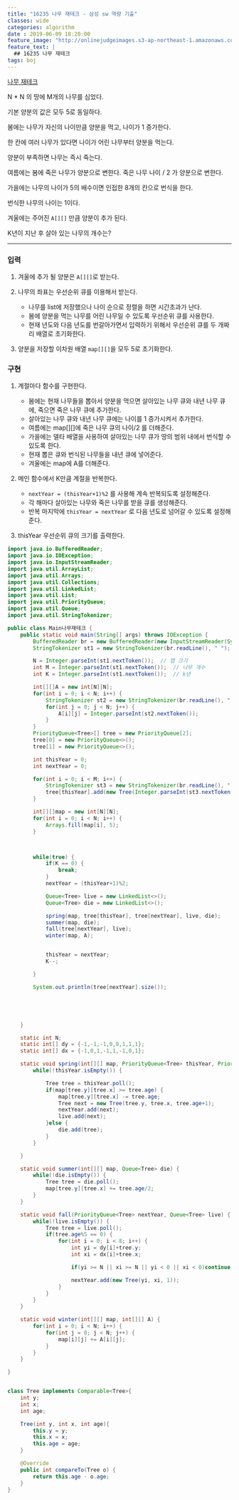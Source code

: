 ```yaml
---
title: "16235 나무 재테크 - 삼성 sw 역량 기출"
classes: wide
categories: algorithm
date : 2019-06-09 18:20:00
feature_image: "http://onlinejudgeimages.s3-ap-northeast-1.amazonaws.com/images/big-square.png"
feature_text: |
  ## 16235 나무 재테크
tags: boj
---
```


[나무 재테크](https://www.acmicpc.net/problem/16235)



N * N 의 땅에 M개의 나무를 심었다.

기본 양분의 값은 모두 5로 동일하다.

봄에는 나무가 자신의 나이만큼 양분을 먹고, 나이가 1 증가한다.

한 칸에 여러 나무가 있다면 나이가 어린 나무부터 양분을 먹는다.

양분이 부족하면 나무는 즉시 죽는다.

여름에는 봄에 죽은 나무가 양분으로 변한다. 죽은 나무 나이 / 2 가 양분으로 변한다.

가을에는 나무의 나이가 5의 배수이면 인접한 8개의 칸으로 번식을 한다.

번식한 나무의 나이는 1이다.

겨울에는 주어진 `A[][]` 만큼 양분이 추가 된다.

K년이 지난 후 살아 있는 나무의 개수는?

---

### 입력
1. 겨울에 추가 될 양분은 `A[][]`로 받는다.

2. 나무의 좌표는 우선순위 큐를 이용해서 받는다.
    - 나무를 list에 저장했으나 나이 순으로 정렬을 하면 시간초과가 난다.
    - 봄에 양분을 먹는 나무를 어린 나무일 수 있도록 우선순위 큐를 사용한다.
    - 현재 년도와 다음 년도를 번갈아가면서 입력하기 위해서 우선순위 큐를 두 개짜리 배열로 초기화한다.

3. 양분을 저장할 이차원 배열 `map[][]`을 모두 5로 초기화한다.



### 구현
1. 계절마다 함수를 구현한다.
    - 봄에는 현재 나무들을 뽑아서 양분을 먹으면 살아있는 나무 큐와 내년 나무 큐에, 죽으면 죽은 나무 큐에 추가한다.
    - 살아있는 나무 큐와 내년 나무 큐에는 나이를 1 증가시켜서 추가한다.
    - 여름에는 map[][]에 죽은 나무 큐의 나이/2 를 더해준다.
    - 가을에는 델타 배열을 사용하여 살아있는 나무 큐가 땅의 범위 내에서 번식할 수 있도록 한다.
    - 현재 뽑은 큐와 번식된 나무들을 내년 큐에 넣어준다.
    - 겨울에는 map에 A를 더해준다.

2. 메인 함수에서 K만큼 계절을 반복한다.
    - `nextYear = (thisYear+1)%2` 를 사용해 계속 반복되도록 설정해준다.
    - 각 해마다 살아있는 나무와 죽은 나무를 받을 큐를 생성해준다.
    - 반복 마지막에 `thisYear = nextYear` 로 다음 년도로 넘어갈 수 있도록 설정해준다.

3. thisYear 우선순위 큐의 크기를 출력한다.

```java
import java.io.BufferedReader;
import java.io.IOException;
import java.io.InputStreamReader;
import java.util.ArrayList;
import java.util.Arrays;
import java.util.Collections;
import java.util.LinkedList;
import java.util.List;
import java.util.PriorityQueue;
import java.util.Queue;
import java.util.StringTokenizer;

public class Main나무재테크 {
	public static void main(String[] args) throws IOException {
		BufferedReader br = new BufferedReader(new InputStreamReader(System.in));
		StringTokenizer st1 = new StringTokenizer(br.readLine(), " ");

		N = Integer.parseInt(st1.nextToken());	// 맵 크기
		int M = Integer.parseInt(st1.nextToken());	// 나무 개수
		int K = Integer.parseInt(st1.nextToken());	// k년

		int[][]A = new int[N][N];
		for(int i = 0; i < N; i++) {
			StringTokenizer st2 = new StringTokenizer(br.readLine(), " ");
			for(int j = 0; j < N; j++) {
				A[i][j] = Integer.parseInt(st2.nextToken());
			}
		}
		PriorityQueue<Tree>[] tree = new PriorityQueue[2];
		tree[0] = new PriorityQueue<>();
		tree[1] = new PriorityQueue<>();

		int thisYear = 0;
		int nextYear = 0;

		for(int i = 0; i < M; i++) {
			StringTokenizer st3 = new StringTokenizer(br.readLine(), " ");
			tree[thisYear].add(new Tree(Integer.parseInt(st3.nextToken())-1, Integer.parseInt(st3.nextToken())-1, Integer.parseInt(st3.nextToken())));
		}

		int[][]map = new int[N][N];
		for(int i = 0; i < N; i++) {
			Arrays.fill(map[i], 5);
		}



		while(true) {
			if(K == 0) {
				break;
			}
			nextYear = (thisYear+1)%2;

			Queue<Tree> live = new LinkedList<>();
			Queue<Tree> die = new LinkedList<>();

			spring(map, tree[thisYear], tree[nextYear], live, die);
			summer(map, die);
			fall(tree[nextYear], live);
			winter(map, A);


			thisYear = nextYear;
			K--;

		}

		System.out.println(tree[nextYear].size());





	}

	static int N;
	static int[] dy = {-1,-1,-1,0,0,1,1,1};
	static int[] dx = {-1,0,1,-1,1,-1,0,1};

	static void spring(int[][] map, PriorityQueue<Tree> thisYear, PriorityQueue<Tree> nextYear, Queue<Tree> live, Queue<Tree> die) {
		while(!thisYear.isEmpty()) {

			Tree tree = thisYear.poll();
			if(map[tree.y][tree.x] >= tree.age) {
				map[tree.y][tree.x] -= tree.age;
				Tree next = new Tree(tree.y, tree.x, tree.age+1);
				nextYear.add(next);
				live.add(next);
			}else {
				die.add(tree);
			}
		}

	}

	static void summer(int[][] map, Queue<Tree> die) {
		while(!die.isEmpty()) {
			Tree tree = die.poll();
			map[tree.y][tree.x] += tree.age/2;
		}
	}

	static void fall(PriorityQueue<Tree> nextYear, Queue<Tree> live) {
		while(!live.isEmpty()) {
			Tree tree = live.poll();
			if(tree.age%5 == 0) {
				for(int i = 0; i < 8; i++) {
					int yi = dy[i]+tree.y;
					int xi = dx[i]+tree.x;

					if(yi >= N || xi >= N || yi < 0 || xi < 0)continue;

					nextYear.add(new Tree(yi, xi, 1));
				}
			}
		}
	}

	static void winter(int[][] map, int[][] A) {
		for(int i = 0; i < N; i++) {
			for(int j = 0; j < N; j++) {
				map[i][j] += A[i][j];
			}
		}
	}

}


class Tree implements Comparable<Tree>{
	int y;
	int x;
	int age;

	Tree(int y, int x, int age){
		this.y = y;
		this.x = x;
		this.age = age;
	}

	@Override
	public int compareTo(Tree o) {
		return this.age - o.age;
	}
}

```
